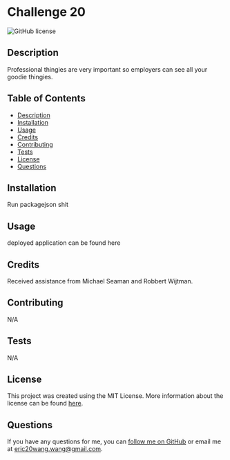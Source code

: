 # Challenge 20

![GitHub license](https://img.shields.io/badge/License-MIT-yellow.svg)

## Description
Professional thingies are very important so employers can see all your goodie thingies.

## Table of Contents
- [Description](#description)
- [Installation](#installation)
- [Usage](#usage)
- [Credits](#credits)
- [Contributing](#contributing)
- [Tests](#tests)
- [License](#license)
- [Questions](#questions)

## Installation
Run packagejson shit

## Usage
deployed application can be found here

## Credits
Received assistance from Michael Seaman and Robbert Wijtman.

## Contributing
N/A

## Tests
N/A

## License
This project was created using the MIT License. More information about the license can be found [here](https://opensource.org/license/mit/).

## Questions
If you have any questions for me, you can [follow me on GitHub](https://github.com/GimmeKitties711) or email me at eric20wang.wang@gmail.com.
